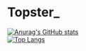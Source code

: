 # Topster_
[![Anurag's GitHub stats](https://github-readme-stats-sigma-five.vercel.app/api?username=srtopster&show_icons=true&theme=chartreuse-dark)](https://github.com/anuraghazra/github-readme-stats)<br>
[![Top Langs](https://github-readme-stats-sigma-five.vercel.app/api/top-langs/?username=srtopster&layout=compact)](https://github.com/anuraghazra/github-readme-stats)
